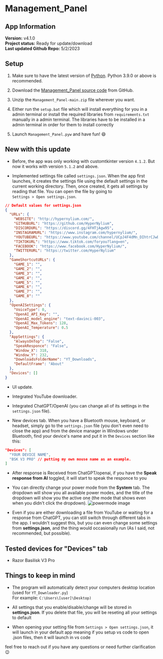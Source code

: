 

# Management_Panel

## App Information

**Version:** v4.1.0\
**Project status:** Ready for update/download\
**Last updated Github Repo:** 5/2/2023

## Setup

1. Make sure to have the latest version of [Python](https://www.python.org/downloads/). Python 3.9.0 or above is recommended.

2. Download the [Management_Panel source code](https://github.com/HyperNylium/Management_Panel/archive/refs/heads/main.zip) from GitHub.

3. Unzip the `Management_Panel-main.zip` file wherever you want.

4. Either run the `setup.bat` file which will install everything for you in a admin terminal or install the required libraries from `requirements.txt` manually in a admin terminal. The libraries have to be installed in a admin terminal in order for them to install correctly

5. Launch `Management_Panel.pyw` and have fun! 😄

## New with this update

- Before, the app was only working with customtkinter version `4.1.2`. But now it works with version `5.1.2` and above.

- Implemented settings file called `settings.json`. When the app first launches, it creates the settings file using the default settings in the current working directory. Then, once created, it gets all settings by reading that file. You can open the file by going to\
`Settings > Open settings.json`.
```json
// Default values for settings.json
{
  "URLs": {
    "WEBSITE": "http://hypernylium.com/",
    "GITHUBURL": "https://github.com/HyperNylium",
    "DISCORDURL": "https://discord.gg/4FHTjAgw95",
    "INSTAGRAMURL": "https://www.instagram.com/hypernylium/",
    "YOUTUBEURL": "https://www.youtube.com/channel/UCpJ4F4dMn_DIhtrCJwDUK2A",
    "TIKTOKURL": "https://www.tiktok.com/foryou?lang=en",
    "FACEBOOK": "https://www.facebook.com/HyperNylium/",
    "TWITTERURL": "https://twitter.com/HyperNylium"
  },
  "GameShortcutURLs": {
    "GAME_1": "",
    "GAME_2": "",
    "GAME_3": "",
    "GAME_4": "",
    "GAME_5": "",
    "GAME_6": "",
    "GAME_7": "",
    "GAME_8": ""
  },
  "OpenAISettings": {
    "VoiceType": 0,
    "OpenAI_API_Key": "",
    "OpenAI_model_engine": "text-davinci-003",
    "OpenAI_Max_Tokens": 128,
    "OpenAI_Temperature": 0.5
  },
  "AppSettings": {
    "AlwaysOnTop": "False",
    "SpeakResponce": "False",
    "Window_X": 318,
    "Window_Y": 232,
    "DownloadsFolderName": "YT_Downloads",
    "DefaultFrame": "About"
  },
  "Devices": []
}
```

- UI update.

- Integrated YouTube downloader.

- Integrated ChatGPT/OpenAI (you can change all of its settings in the `settings.json` file).

- New devices tab. When you have a Bluetooth mouse, keyboard, or headset, simply go to the `settings.json` file (you don't even need to close the app) and from the device manager in Windows under Bluetooth, find your device's name and put it in the `Devices` section like this:

```json
"Devices": [
  "YOUR DEVICE NAME",
  "BSK V3 PRO" // putting my own mouse name as an example.
] 
```

- After response is Received from ChatGPT/openai, if you have the **Speak response from AI** toggled, it will start to speak the responce to you

- You can directly change your power mode from the **System** tab. The dropdown will show you all available power modes, and the title of the dropdown will show you the active one (the mode that shows even when you didn't click the dropdown).
![powermode image](https://raw.githubusercontent.com/HyperNylium/Management_Panel/main/assets/Help/powermode.png)

- Even if you are either downloading a file from YouTube or waiting for a response from ChatGPT, you can still switch through different tabs in the app. I wouldn't suggest this, but you can even change some settings from **settings.json**, and the thing would occasionally run (As I said, not recommended, but possible).

## Tested devices for "Devices" tab

- Razor Basilisk V3 Pro


## Things to keep in mind
- The program will automatically detect your computers desktop location (used for `YT_Downloader.py`)<br> For example: `C:\Users\[user]\Desktop)`

- All settings that you enable/disable/change will be stored in **settings.json**. If you delete that file, you will be reseting all your settings to default

- When opening your setting file from `Settings > Open settings.json`, it will launch in your default app meaning if you setup vs code to open .json files, then it will launch in vs code

feel free to reach out if you have any questions or need further clarification 😉
